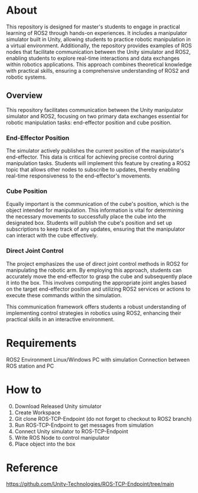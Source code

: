 # About
This repository is designed for master's students to engage in practical learning of ROS2 through hands-on experiences. It includes a manipulator simulator built in Unity, allowing students to practice robotic manipulation in a virtual environment. Additionally, the repository provides examples of ROS nodes that facilitate communication between the Unity simulator and ROS2, enabling students to explore real-time interactions and data exchanges within robotics applications. This approach combines theoretical knowledge with practical skills, ensuring a comprehensive understanding of ROS2 and robotic systems. 

## Overview
This repository facilitates communication between the Unity manipulator simulator and ROS2, focusing on two primary data exchanges essential for robotic manipulation tasks: end-effector position and cube position.

### End-Effector Position
The simulator actively publishes the current position of the manipulator's end-effector. This data is critical for achieving precise control during manipulation tasks. Students will implement this feature by creating a ROS2 topic that allows other nodes to subscribe to updates, thereby enabling real-time responsiveness to the end-effector's movements.

### Cube Position
Equally important is the communication of the cube's position, which is the object intended for manipulation. This information is vital for determining the necessary movements to successfully place the cube into the designated box. Students will publish the cube's position and set up subscriptions to keep track of any updates, ensuring that the manipulator can interact with the cube effectively.

### Direct Joint Control
The project emphasizes the use of direct joint control methods in ROS2 for manipulating the robotic arm. By employing this approach, students can accurately move the end-effector to grasp the cube and subsequently place it into the box. This involves computing the appropriate joint angles based on the target end-effector position and utilizing ROS2 services or actions to execute these commands within the simulation.

This communication framework offers students a robust understanding of implementing control strategies in robotics using ROS2, enhancing their practical skills in an interactive environment.

# Requirements
ROS2 Environment
Linux/Windows PC with simulation
Connection between ROS station and PC

# How to
0) Download Released Unity simulator 
1) Create Workspace
2) Git clone ROS-TCP-Endpoint (do not forget to checkout to ROS2 branch)
3) Run ROS-TCP-Endpoint to get messages from simulation
4) Connect Unity simulator to ROS-TCP-Endpoint
5) Write ROS Node to control manipulator
6) Place object into the box

# Reference
https://github.com/Unity-Technologies/ROS-TCP-Endpoint/tree/main

